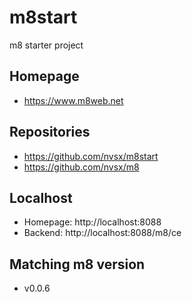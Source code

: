 # m8start

m8 starter project 

## Homepage
- https://www.m8web.net

## Repositories
- https://github.com/nvsx/m8start
- https://github.com/nvsx/m8

## Localhost
- Homepage: http://localhost:8088
- Backend: http://localhost:8088/m8/ce

## Matching m8 version
- v0.0.6
